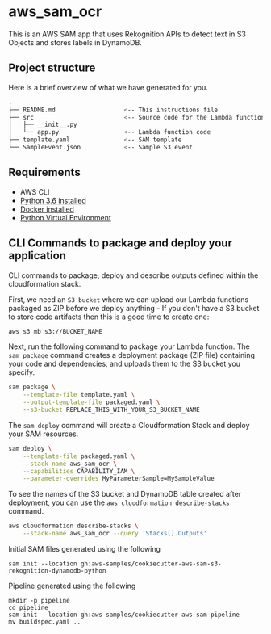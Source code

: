 # aws_sam_ocr
This is an AWS SAM app that uses Rekognition APIs to detect text in S3 Objects and stores labels in DynamoDB.

## Project structure
Here is a brief overview of what we have generated for you.
```bash
.
├── README.md                   <-- This instructions file
├── src                         <-- Source code for the Lambda function
│   ├── __init__.py
│   └── app.py                  <-- Lambda function code
├── template.yaml               <-- SAM template
└── SampleEvent.json            <-- Sample S3 event
```


## Requirements
* AWS CLI
* [Python 3.6 installed](https://www.python.org/downloads/)
* [Docker installed](https://www.docker.com/community-edition)
* [Python Virtual Environment](http://docs.python-guide.org/en/latest/dev/virtualenvs/)


## CLI Commands to package and deploy your application
CLI commands to package, deploy and describe outputs defined within the cloudformation stack.

First, we need an `S3 bucket` where we can upload our Lambda functions packaged as ZIP before we deploy anything - If you don't have a S3 bucket to store code artifacts then this is a good time to create one:

```bash
aws s3 mb s3://BUCKET_NAME
```

Next, run the following command to package your Lambda function. The `sam package` command creates a deployment package (ZIP file) containing your code and dependencies, and uploads them to the S3 bucket you specify. 

```bash
sam package \
    --template-file template.yaml \
    --output-template-file packaged.yaml \
    --s3-bucket REPLACE_THIS_WITH_YOUR_S3_BUCKET_NAME
```

The `sam deploy` command will create a Cloudformation Stack and deploy your SAM resources.
```bash
sam deploy \
    --template-file packaged.yaml \
    --stack-name aws_sam_ocr \
    --capabilities CAPABILITY_IAM \
    --parameter-overrides MyParameterSample=MySampleValue
```

To see the names of the S3 bucket and DynamoDB table created after deployment, you can use the `aws cloudformation describe-stacks` command.
```bash
aws cloudformation describe-stacks \
    --stack-name aws_sam_ocr --query 'Stacks[].Outputs'
```

Initial SAM files generated using the following
```
sam init --location gh:aws-samples/cookiecutter-aws-sam-s3-rekognition-dynamodb-python
```

Pipeline generated using the following

```
mkdir -p pipeline
cd pipeline
sam init --location gh:aws-samples/cookiecutter-aws-sam-pipeline
mv buildspec.yaml ..
```